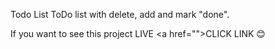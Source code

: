 Todo List
ToDo list with delete, add and mark "done".

If you want to see this project LIVE <a href="<a href="https://patrycjazadrozna.github.io/todo-list/"></a>">CLICK LINK</a> :blush:

